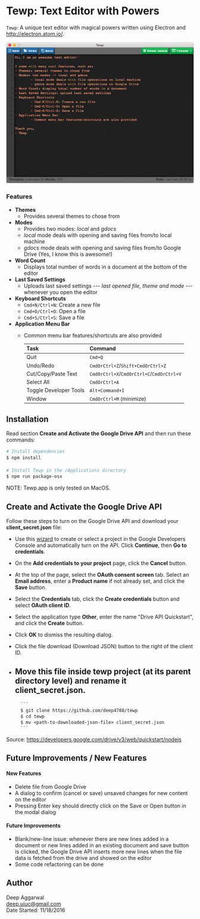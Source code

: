 # Tewp: Text Editor with Powers

`Tewp`: A unique text editor with magical powers written using Electron and <http://electron.atom.io/>.

<p align="center">
    <img src="resources/images/appImageSmall.png">
</p>

### Features
- **Themes**
    - Provides several themes to chose from
- **Modes**
    - Provides two modes: *local* and *gdocs*
    - *local* mode deals with opening and saving files from/to local machine
    - *gdocs* mode deals with opening and saving files from/to Google Drive (Yes, I know this is awesome!)
- **Word Count**
    - Displays total number of words in a document at the bottom of the editor
- **Last Saved Settings**
    - Uploads last saved settings --- *last opened file, theme and mode* --- whenever you open the editor
- **Keyboard Shortcuts**
    - `Cmd+N/Ctrl+N`: Create a new file
    - `Cmd+O/Ctrl+O`: Open a file
    - `Cmd+S/Ctrl+S`: Save a file
- **Application Menu Bar**
    - Common menu bar features/shortcuts are also provided

        Task | Command
        --- | ---
        Quit | `Cmd+Q`
        Undo/Redo | `CmdOrCtrl+Z`/`Shift+CmdOrCtrl+Z`
        Cut/Copy/Paste Text | `CmdOrCtrl+X`/`CmdOrCtrl+C`/`CmdOrCtrl+V`
        Select All | `CmdOrCtrl+A`
        Toggle Developer Tools | `Alt+Command+I`
        Window | `CmdOrCtrl+M` (minimize)

Installation
------------
Read section **Create and Activate the Google Drive API** and then run these commands:

```sh
# Install dependencies
$ npm install

# Install Tewp in the /Applications directory
$ npm run package-osx
```

NOTE: Tewp.app is only tested on MacOS.

Create and Activate the Google Drive API
----------------------------------------

Follow these steps to turn on the Google Drive API and download your **client_secret.json** file:

- Use this [wizard](https://console.developers.google.com/flows/enableapi?apiid=drive) to create or select a project in the Google Developers Console and automatically turn on the API. Click **Continue**, then **Go to credentials**.
- On the **Add credentials to your project** page, click the **Cancel** button.
- At the top of the page, select the **OAuth consent screen** tab. Select an **Email address**, enter a **Product name** if not already set, and click the **Save** button.
- Select the **Credentials** tab, click the **Create credentials** button and select **OAuth client ID**.
- Select the application type **Other**, enter the name "Drive API Quickstart", and click the **Create** button.
- Click **OK** to dismiss the resulting dialog.
- Click the file download (Download JSON) button to the right of the client ID.
- Move this file inside **tewp** project (at its parent directory level) and rename it **client_secret.json**.
    -  

        ```
        $ git clone https://github.com/deep4788/tewp
        $ cd tewp
        $ mv <path-to-downloaded-json-file> client_secret.json
        ```

Source: <https://developers.google.com/drive/v3/web/quickstart/nodejs>

Future Improvements / New Features
----------------------------------
#### New Features
- Delete file from Google Drive
- A dialog to confirm (cancel or save) unsaved changes for new content on the editor
- Pressing Enter key should directly click on the Save or Open button in the modal dialog

#### Future Improvements
- Blank/new-line issue: whenever there are new lines added in a document or new lines added in an existing document and save button is clicked, the Google Drive API inserts more new lines when the file data is fetched from the drive and showed on the editor
- Some code refactoring can be done

Author
------
Deep Aggarwal  
deep.uiuc@gmail.com  
Date Started: 11/18/2016  
